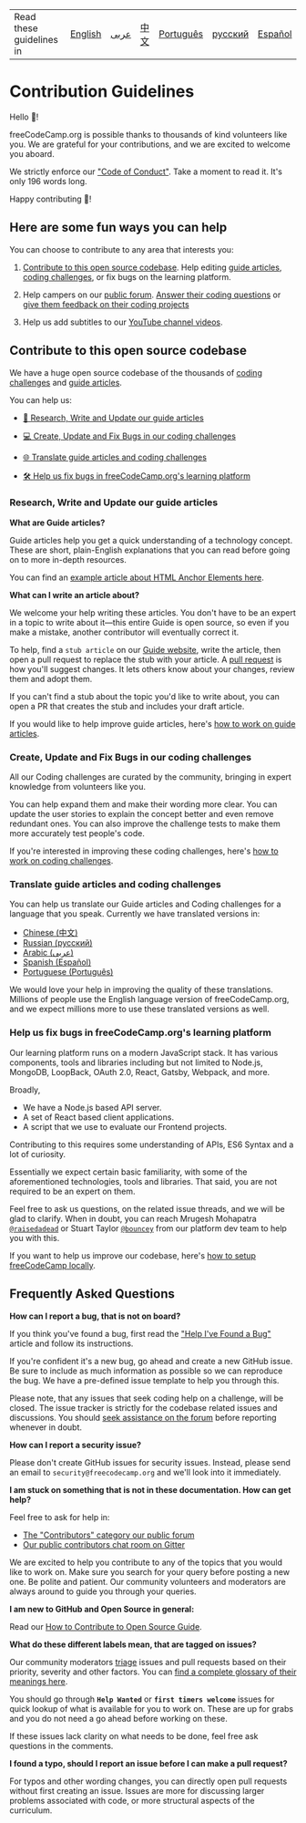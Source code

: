 ﻿<table>
    <tr>
        <!-- Do not translate this table -->
        <td> Read these guidelines in </td>
        <td><a href="/CONTRIBUTING.md"> English </a></td>
        <td><a href="/docs/arabic/CONTRIBUTING.md"> عربى </a></td>
        <td><a href="/docs/chinese/CONTRIBUTING.md"> 中文 </a></td>
        <td><a href="/docs/portuguese/CONTRIBUTING.md"> Português </a></td>
        <td><a href="/docs/russian/CONTRIBUTING.md"> русский </a></td>
        <td><a href="/docs/spanish/CONTRIBUTING.md"> Español </a></td>
    </tr>
</table>

# Contribution Guidelines

Hello 👋!

freeCodeCamp.org is possible thanks to thousands of kind volunteers like you. We are grateful for your contributions, and we are excited to welcome you aboard.

We strictly enforce our ["Code of Conduct"](https://www.freecodecamp.org/code-of-conduct). Take a moment to read it. It's only 196 words long.

Happy contributing 🎉!

## Here are some fun ways you can help

You can choose to contribute to any area that interests you:

1. [Contribute to this open source codebase](#contribute-to-this-open-source-codebase). Help editing [guide articles](https://guide.freecodecamp.org/), [coding challenges](https://learn.freecodecamp.org/), or fix bugs on the learning platform.

2. Help campers on our [public forum](https://www.freecodecamp.org/forum/). [Answer their coding questions](https://www.freecodecamp.org/forum/?max_posts=1) or [give them feedback on their coding projects](https://www.freecodecamp.org/forum/c/project-feedback?max_posts=1)

3. Help us add subtitles to our [YouTube channel videos](https://www.youtube.com/channel/UC8butISFwT-Wl7EV0hUK0BQ/videos).

## Contribute to this open source codebase

We have a huge open source codebase of the thousands of [coding challenges](https://learn.freecodecamp.org) and [guide articles](https://guide.freecodecamp.org).

You can help us:

- [📝 Research, Write and Update our guide articles](#research-write-and-update-our-guide-articles)

- [💻 Create, Update and Fix Bugs in our coding challenges](#create-update-and-fix-bugs-in-our-coding-challenges)

- [🌐 Translate guide articles and coding challenges](#translate-guide-articles-and-coding-challenges)

- [🛠 Help us fix bugs in freeCodeCamp.org's learning platform](#help-us-fix-bugs-in-freecodecamporgs-learning-platform)

### Research, Write and Update our guide articles

**What are Guide articles?**

Guide articles help you get a quick understanding of a technology concept. These are short, plain-English explanations that you can read before going on to more in-depth resources.

You can find an [example article about HTML Anchor Elements here](https://github.com/freeCodeCamp/freeCodeCamp/blob/master/guide/english/html/elements/a-tag/index.md).

**What can I write an article about?**

We welcome your help writing these articles. You don't have to be an expert in a topic to write about it—this entire Guide is open source, so even if you make a mistake, another contributor will eventually correct it.

To help, find a `stub article` on our [Guide website](https://guide.freecodecamp.org), write the article, then open a pull request to replace the stub with your article. A [pull request](https://help.github.com/articles/about-pull-requests/) is how you'll suggest changes. It lets others know about your changes, review them and adopt them.

If you can't find a stub about the topic you'd like to write about, you can open a PR that creates the stub and includes your draft article.

If you would like to help improve guide articles, here's [how to work on guide articles](/docs/how-to-work-on-guide-articles.md).

### Create, Update and Fix Bugs in our coding challenges

All our Coding challenges are curated by the community, bringing in expert knowledge from volunteers like you.

You can help expand them and make their wording more clear. You can update the user stories to explain the concept better and even remove redundant ones. You can also improve the challenge tests to make them more accurately test people's code.

If you're interested in improving these coding challenges, here's [how to work on coding challenges](/docs/how-to-work-on-coding-challenges.md).

### Translate guide articles and coding challenges

You can help us translate our Guide articles and Coding challenges for a language that you speak. Currently we have translated versions in:

- [Chinese (中文)](https://github.com/freeCodeCamp/freeCodeCamp/tree/master/curriculum/challenges/chinese)
- [Russian (русский)](https://github.com/freeCodeCamp/freeCodeCamp/tree/master/curriculum/challenges/russian)
- [Arabic (عربى)](https://github.com/freeCodeCamp/freeCodeCamp/tree/master/curriculum/challenges/arabic)
- [Spanish (Español)](https://github.com/freeCodeCamp/freeCodeCamp/tree/master/curriculum/challenges/spanish)
- [Portuguese (Português)](https://github.com/freeCodeCamp/freeCodeCamp/tree/master/curriculum/challenges/portuguese)

We would love your help in improving the quality of these translations. Millions of people use the English language version of freeCodeCamp.org, and we expect millions more to use these translated versions as well.

### Help us fix bugs in freeCodeCamp.org's learning platform

Our learning platform runs on a modern JavaScript stack. It has various components, tools and libraries including but not limited to Node.js, MongoDB, LoopBack, OAuth 2.0, React, Gatsby, Webpack, and more.

Broadly,

- We have a Node.js based API server.
- A set of React based client applications.
- A script that we use to evaluate our Frontend projects.

Contributing to this requires some understanding of APIs, ES6 Syntax and a lot of curiosity.

Essentially we expect certain basic familiarity, with some of the aforementioned technologies, tools and libraries. That said, you are not required to be an expert on them.

Feel free to ask us questions, on the related issue threads, and we will be glad to clarify. When in doubt, you can reach Mrugesh Mohapatra [`@raisedadead`](https://github.com/raisedadead) or Stuart Taylor [`@bouncey`](https://github.com/bouncey) from our platform dev team to help you with this.

If you want to help us improve our codebase, here's [how to setup freeCodeCamp locally](/docs/how-to-setup-freecodecamp-locally.md).

## Frequently Asked Questions

**How can I report a bug, that is not on board?**

If you think you've found a bug, first read the ["Help I've Found a Bug"](https://forum.freecodecamp.org/t/how-to-report-a-bug/19543) article and follow its instructions.

If you're confident it's a new bug, go ahead and create a new GitHub issue. Be sure to include as much information as possible so we can reproduce the bug. We have a pre-defined issue template to help you through this.

Please note, that any issues that seek coding help on a challenge, will be closed. The issue tracker is strictly for the codebase related issues and discussions. You should [seek assistance on the forum](https://www.freecodecamp.org/forum) before reporting whenever in doubt.

**How can I report a security issue?**

Please don't create GitHub issues for security issues. Instead, please send an email to `security@freecodecamp.org` and we'll look into it immediately.

**I am stuck on something that is not in these documentation. How can get help?**

Feel free to ask for help in:

- [The "Contributors" category our public forum](https://www.freecodecamp.org/forum/c/contributors)
- [Our public contributors chat room on Gitter](https://gitter.im/FreeCodeCamp/Contributors)

We are excited to help you contribute to any of the topics that you would like to work on. Make sure you search for your query before posting a new one. Be polite and patient. Our community volunteers and moderators are always around to guide you through your queries.

**I am new to GitHub and Open Source in general:**

Read our [How to Contribute to Open Source Guide](https://github.com/freeCodeCamp/how-to-contribute-to-open-source).

**What do these different labels mean, that are tagged on issues?**

Our community moderators [triage](https://en.wikipedia.org/wiki/Software_bug#Bug_management) issues and pull requests based on their priority, severity and other factors. You can [find a complete glossary of their meanings here](https://github.com/freecodecamp/freecodecamp/labels).

You should go through **`Help Wanted`** or **`first timers welcome`** issues for quick lookup of what is available for you to work on. These are up for grabs and you do not need a go ahead before working on these.

If these issues lack clarity on what needs to be done, feel free ask questions in the comments.

**I found a typo, should I report an issue before I can make a pull request?**

For typos and other wording changes, you can directly open pull requests without first creating an issue. Issues are more for discussing larger problems associated with code, or more structural aspects of the curriculum.
